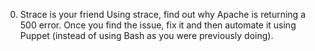 0. Strace is your friend
Using strace, find out why Apache is returning a 500 error. Once you find the issue, fix it and then automate it using Puppet (instead of using Bash as you were previously doing).
